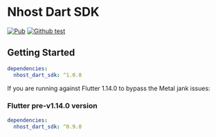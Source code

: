 # Nhost Dart SDK

[![Pub](https://img.shields.io/pub/v/nhost_dart_sdk)](https://pub.dev/packages/nhost_dart_sdk)
[![Github test](https://github.com/shyndman/nhost_dart_sdk/workflows/test/badge.svg)](https://github.com/shyndman/nhost_dart_sdk/actions?query=test)

## Getting Started

```yaml
dependencies:
  nhost_dart_sdk: ^1.0.0
```

If you are running against Flutter 1.14.0 to bypass the Metal jank issues:

### Flutter pre-v1.14.0 version

```yaml
dependencies:
  nhost_dart_sdk: ^0.9.0
```
